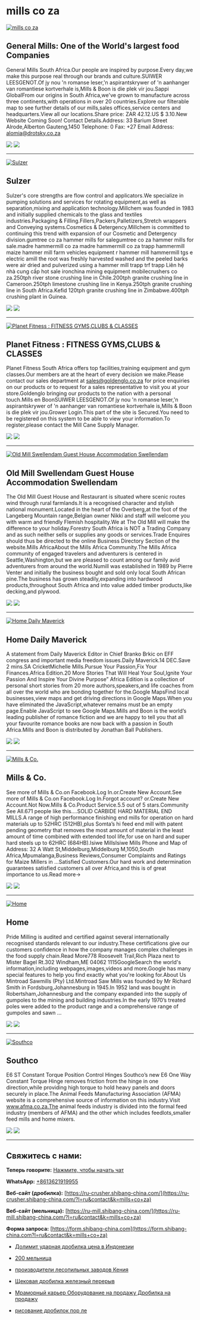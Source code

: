 # mills co za

<a href="https://swt.shibang-china.com/?l=ru&img&k=mills+co+za" target="_blank">![mills co za](http://static.shibang-china.com/all-800x300/83.jpg)</a>

## General Mills: One of the World's largest food Companies
General Mills South Africa.Our people are inspired by purpose.Every day,we make this purpose real through our brands and culture.SUIWER LEESGENOT.Of jy nou 'n romanse leser,'n aspirantskrywer of 'n aanhanger van romantiese kortverhale is,Mills &amp; Boon is die plek vir jou.Sappi GlobalFrom our origins in South Africa,we've grown to manufacture across three continents,with operations in over 20 countries.Explore our filterable map to see further details of our mills,sales offices,service centers and headquarters.View all our locations.Share price: ZAR 42.12.US $ 3.10.New Website Coming Soon! Contact Details.Address: 33 Barium Street Alrode,Alberton Gauteng,1450 Telephone: 0 Fax: +27 Email Address: alomia@drotsky.co.za


<a href="https://whatsapp.shibangsoft.com/WhatsApp.php" target="_blank" title="WhatsApp">![](http://static.shibang-china.com/icon/whatsapp.png)</a> <a href="https://swt.shibang-china.com/?l=ru&icon&k=mills+co+za" target="_blank">![](http://static.shibang-china.com/icon/chat-ru.png)</a>

---

<a href="https://swt.shibang-china.com/?l=ru&img&k=mills+co+za" target="_blank">![Sulzer](http://static.shibang-china.com/all-800x300/175.jpg)</a>

## Sulzer
Sulzer's core strengths are flow control and applicators.We specialize in pumping solutions and services for rotating equipment,as well as separation,mixing and application technology.Millchem was founded in 1983 and initially supplied chemicals to the glass and textiles industries.Packaging &amp; Filling.Fillers,Packers,Palletizers,Stretch wrappers and Conveying systems.Cosmetics &amp; Detergency.Millchem is committed to continuing this trend with expansion of our Cosmetic and Detergency division.gumtree co za hammer mills for salegumtree co za hammer mills for sale.madre hammermill co za madre hammermill co za trapp hammermill maize hammer mill farm vehicles equipment r hammer mill hammermill tgs e electric amill the root was freshly harvested washed and the peeled barks were air dried and pulverized using a hammer mill trapp trf trapp Li&#234;n hệ nh&#224; cung cấp hot sale ironchina mining equipment mobilecrushers co za.250tph river stone crushing line in Chile.200tph granite crushing line in Cameroon.250tph limestone crushing line in Kenya.250tph granite crushing line in South Africa.Kefid 120tph granite crushing line in Zimbabwe.400tph crushing plant in Guinea.


<a href="https://whatsapp.shibangsoft.com/WhatsApp.php" target="_blank" title="WhatsApp">![](http://static.shibang-china.com/icon/whatsapp.png)</a> <a href="https://swt.shibang-china.com/?l=ru&icon&k=mills+co+za" target="_blank">![](http://static.shibang-china.com/icon/chat-ru.png)</a>

---

<a href="https://swt.shibang-china.com/?l=ru&img&k=mills+co+za" target="_blank">![Planet Fitness : FITNESS GYMS,CLUBS &amp; CLASSES](http://static.shibang-china.com/all-800x300/1458.jpg)</a>

## Planet Fitness : FITNESS GYMS,CLUBS &amp; CLASSES
Planet Fitness South Africa offers top facilities,training equipment and gym classes.Our members are at the heart of every decision we make.Please contact our sales department at sales@goldenglo.co.za for price enquiries on our products or to request for a sales representative to visit you at your store.Goldenglo bringing our products to the nation with a personal touch.Mills en BoonSUIWER LEESGENOT.Of jy nou 'n romanse leser,'n aspirantskrywer of 'n aanhanger van romantiese kortverhale is,Mills &amp; Boon is die plek vir jou.Grower Login.This part of the site is Secured.You need to be registered on this system to be able to view your information.To register,please contact the Mill Cane Supply Manager.


<a href="https://whatsapp.shibangsoft.com/WhatsApp.php" target="_blank" title="WhatsApp">![](http://static.shibang-china.com/icon/whatsapp.png)</a> <a href="https://swt.shibang-china.com/?l=ru&icon&k=mills+co+za" target="_blank">![](http://static.shibang-china.com/icon/chat-ru.png)</a>

---

<a href="https://swt.shibang-china.com/?l=ru&img&k=mills+co+za" target="_blank">![Old Mill Swellendam Guest House Accommodation Swellendam](http://static.shibang-china.com/all-800x300/967.jpg)</a>

## Old Mill Swellendam Guest House Accommodation Swellendam
The Old Mill Guest House and Restaurant is situated where scenic routes wind through rural farmlands.It is a recognised character and stylish national monument.Located in the heart of the Overberg,at the foot of the Langeberg Mountain range,Belgian owner Nikki and staff will welcome you with warm and friendly Flemish hospitality.We at The Old Mill will make the difference to your holiday.Forestry South Africa is NOT a Trading Company and as such neither sells or supplies any goods or services.Trade Enquires should thus be directed to the online Business Directory Section of the website.Mills AfricaAbout the Mills Africa Community.The Mills Africa community of engaged travelers and adventurers is centered in Seattle,Washington,but we are pleased to count among our family avid adventurers from around the world.Numill was established in 1989 by Pierre Venter and initially the business bought and sold only local South African pine.The business has grown steadily,expanding into hardwood products,throughout South Africa and into value added timber products,like decking,and plywood.


<a href="https://whatsapp.shibangsoft.com/WhatsApp.php" target="_blank" title="WhatsApp">![](http://static.shibang-china.com/icon/whatsapp.png)</a> <a href="https://swt.shibang-china.com/?l=ru&icon&k=mills+co+za" target="_blank">![](http://static.shibang-china.com/icon/chat-ru.png)</a>

---

<a href="https://swt.shibang-china.com/?l=ru&img&k=mills+co+za" target="_blank">![Home Daily Maverick](http://static.shibang-china.com/all-800x300/537.jpg)</a>

## Home Daily Maverick
A statement from Daily Maverick Editor in Chief Branko Brkic on EFF congress and important media freedom issues.Daily Maverick.14 DEC.Save 2 mins.SA CricketMichelle Mills.Pursue Your Passion,Fix Your Finances.Africa Edition.20 More Stories That Will Heal Your Soul,Ignite Your Passion And Inspire Your Divine Purpose” Africa Edition is a collection of personal short stories from 20 more authors,speakers,and life coaches from all over the world who are bonding together for the.Google MapsFind local businesses,view maps and get driving directions in Google Maps.When you have eliminated the JavaScript,whatever remains must be an empty page.Enable JavaScript to see Google Maps.Mills and Boon is the world’s leading publisher of romance fiction and we are happy to tell you that all your favourite romance books are now back with a passion in South Africa.Mills and Boon is distributed by Jonathan Ball Publishers.


<a href="https://whatsapp.shibangsoft.com/WhatsApp.php" target="_blank" title="WhatsApp">![](http://static.shibang-china.com/icon/whatsapp.png)</a> <a href="https://swt.shibang-china.com/?l=ru&icon&k=mills+co+za" target="_blank">![](http://static.shibang-china.com/icon/chat-ru.png)</a>

---

<a href="https://swt.shibang-china.com/?l=ru&img&k=mills+co+za" target="_blank">![Mills &amp; Co.](http://static.shibang-china.com/all-800x300/1084.jpg)</a>

## Mills &amp; Co.
See more of Mills &amp; Co.on Facebook.Log In.or.Create New Account.See more of Mills &amp; Co.on Facebook.Log In.Forgot account? or.Create New Account.Not Now.Mills &amp; Co.Product Service.5.5 out of 5 stars.Community See All.671 people like this.…SOLID CARBIDE HARD MATERIAL END MILLS.A range of high performance finishing end mills for operation on hard materials up to 52HRC (512HB),plus Somta’s hi feed end mill with patent pending geometry that removes the most amount of material in the least amount of time combined with extended tool life,for use on hard and super hard steels up to 62HRC (684HB).Isiwe MillsIsiwe Mills Phone and Map of Address: 32 A Watt St,Middelburg,Middelburg M,1050,South Africa,Mpumalanga,Business Reviews,Consumer Complaints and Ratings for Maize Millers in …Satisfied Customers.Our hard work and determination guarantees satisfied customers all over Africa,and this is of great importance to us.Read more→


<a href="https://whatsapp.shibangsoft.com/WhatsApp.php" target="_blank" title="WhatsApp">![](http://static.shibang-china.com/icon/whatsapp.png)</a> <a href="https://swt.shibang-china.com/?l=ru&icon&k=mills+co+za" target="_blank">![](http://static.shibang-china.com/icon/chat-ru.png)</a>

---

<a href="https://swt.shibang-china.com/?l=ru&img&k=mills+co+za" target="_blank">![Home](http://static.shibang-china.com/all-800x300/300.jpg)</a>

## Home
Pride Milling is audited and certified against several internationally recognised standards relevant to our industry.These certifications give our customers confidence in how the company manages complex challenges in the food supply chain.Read More778 Roosevelt Trail,Rich Plaza next to Mister Bagel Rt.302 Windham,ME 04062 1115GoogleSearch the world's information,including webpages,images,videos and more.Google has many special features to help you find exactly what you're looking for.About Us Mintroad Sawmills (Pty) Ltd.Mintroad Saw Mills was founded by Mr Richard Smith in Fordsburg,Johannesburg in 1945.In 1952 land was bought in Robertsham,Johannesburg and the company expanded into the supply of gumpoles to the mining and building industries.In the early 1970’s treated poles were added to the product range and a comprehensive range of gumpoles and sawn …


<a href="https://whatsapp.shibangsoft.com/WhatsApp.php" target="_blank" title="WhatsApp">![](http://static.shibang-china.com/icon/whatsapp.png)</a> <a href="https://swt.shibang-china.com/?l=ru&icon&k=mills+co+za" target="_blank">![](http://static.shibang-china.com/icon/chat-ru.png)</a>

---

<a href="https://swt.shibang-china.com/?l=ru&img&k=mills+co+za" target="_blank">![Southco](http://static.shibang-china.com/all-800x300/1200.jpg)</a>

## Southco
E6 ST Constant Torque Position Control Hinges Southco’s new E6 One Way Constant Torque Hinge removes friction from the hinge in one direction,while providing high torque to hold heavy panels and doors securely in place.The Animal Feeds Manufacturing Association (AFMA) website is a comprehensive source of information on this industry.Visit www.afma.co.za.The animal feeds industry is divided into the formal feed industry (members of AFMA) and the other which includes feedlots,smaller feed mills and home mixers.

<a href="https://whatsapp.shibangsoft.com/WhatsApp.php" target="_blank" title="WhatsApp">![](http://static.shibang-china.com/icon/whatsapp.png)</a> <a href="https://swt.shibang-china.com/?l=ru&icon&k=mills+co+za" target="_blank">![](http://static.shibang-china.com/icon/chat-ru.png)</a>

---
## Свяжитесь с нами:

**Теперь говорите:** [Нажмите, чтобы начать чат](https://swt.shibang-china.com?l=ru&contact&k=mills+co+za)

**WhatsApp:**  [+8613621919955](https://whatsapp.shibangsoft.com/WhatsApp.php)

**Веб-сайт (дробилка):** [https://ru-crusher.shibang-china.com/](https://ru-crusher.shibang-china.com/?l=ru&contact&k=mills+co+za)

**Веб-сайт (мельница):** [https://ru-mill.shibang-china.com/](https://ru-mill.shibang-china.com/?l=ru&contact&k=mills+co+za)

**Форма запроса:** [https://form.shibang-china.com](https://form.shibang-china.com?l=ru&contact&k=mills+co+za)

* [Долимит ударная дробилка цена в Индонезии](../122/%D0%94%D0%BE%D0%BB%D0%B8%D0%BC%D0%B8%D1%82%20%D1%83%D0%B4%D0%B0%D1%80%D0%BD%D0%B0%D1%8F%20%D0%B4%D1%80%D0%BE%D0%B1%D0%B8%D0%BB%D0%BA%D0%B0%20%D1%86%D0%B5%D0%BD%D0%B0%20%D0%B2%20%D0%98%D0%BD%D0%B4%D0%BE%D0%BD%D0%B5%D0%B7%D0%B8%D0%B8.md)

* [200 мельница](../124/200%20%D0%BC%D0%B5%D0%BB%D1%8C%D0%BD%D0%B8%D1%86%D0%B0.md)

* [производители лесопильных заводов Кения](../122/%D0%BF%D1%80%D0%BE%D0%B8%D0%B7%D0%B2%D0%BE%D0%B4%D0%B8%D1%82%D0%B5%D0%BB%D0%B8%20%D0%BB%D0%B5%D1%81%D0%BE%D0%BF%D0%B8%D0%BB%D1%8C%D0%BD%D1%8B%D1%85%20%D0%B7%D0%B0%D0%B2%D0%BE%D0%B4%D0%BE%D0%B2%20%D0%9A%D0%B5%D0%BD%D0%B8%D1%8F.md)

* [Щековая дробилка железный перерыв](../125/%D0%A9%D0%B5%D0%BA%D0%BE%D0%B2%D0%B0%D1%8F%20%D0%B4%D1%80%D0%BE%D0%B1%D0%B8%D0%BB%D0%BA%D0%B0%20%D0%B6%D0%B5%D0%BB%D0%B5%D0%B7%D0%BD%D1%8B%D0%B9%20%D0%BF%D0%B5%D1%80%D0%B5%D1%80%D1%8B%D0%B2.md)

* [Мраморный карьер Оборудование на продажу Дробилка на продажу](../125/%D0%9C%D1%80%D0%B0%D0%BC%D0%BE%D1%80%D0%BD%D1%8B%D0%B9%20%D0%BA%D0%B0%D1%80%D1%8C%D0%B5%D1%80%20%D0%9E%D0%B1%D0%BE%D1%80%D1%83%D0%B4%D0%BE%D0%B2%D0%B0%D0%BD%D0%B8%D0%B5%20%D0%BD%D0%B0%20%D0%BF%D1%80%D0%BE%D0%B4%D0%B0%D0%B6%D1%83%20%D0%94%D1%80%D0%BE%D0%B1%D0%B8%D0%BB%D0%BA%D0%B0%20%D0%BD%D0%B0%20%D0%BF%D1%80%D0%BE%D0%B4%D0%B0%D0%B6%D1%83.md)

* [рисование дробилок пор ле](../125/%D1%80%D0%B8%D1%81%D0%BE%D0%B2%D0%B0%D0%BD%D0%B8%D0%B5%20%D0%B4%D1%80%D0%BE%D0%B1%D0%B8%D0%BB%D0%BE%D0%BA%20%D0%BF%D0%BE%D1%80%20%D0%BB%D0%B5.md)